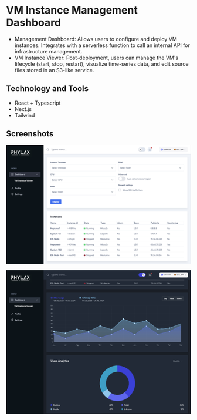 # VM Instance Management Dashboard

- Management Dashboard: Allows users to configure and deploy VM instances. Integrates with a serverless function to call an internal API for infrastructure management.
- VM Instance Viewer: Post-deployment, users can manage the VM's lifecycle (start, stop, restart), visualize time-series data, and edit source files stored in an S3-like service.

## Technology and Tools

- React + Typescript
- Next.js
- Tailwind

## Screenshots

![Desktop](./public/images/desktop.png)

![Desktop Dark](./public/images/desktop-dark.png)
